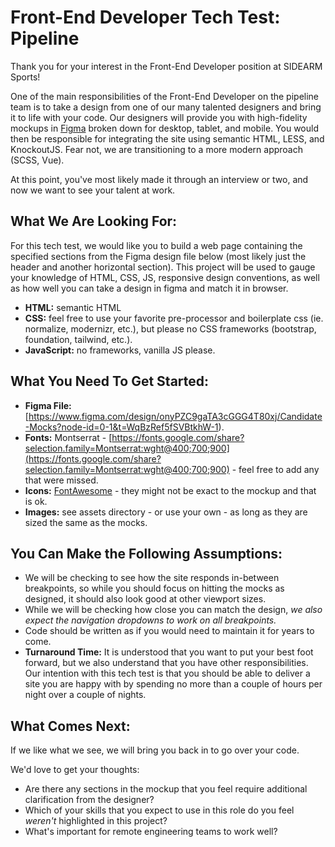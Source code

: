 # Front-End Developer Tech Test: Pipeline

Thank you for your interest in the Front-End Developer position at SIDEARM Sports!

One of the main responsibilities of the Front-End Developer on the pipeline team is to take a design from one of our many talented designers and bring it to life with your code.  Our designers will provide you with high-fidelity mockups in [Figma](https://www.figma.com/) broken down for desktop, tablet, and mobile. You would then be responsible for integrating the site using semantic HTML, LESS, and KnockoutJS. Fear not, we are transitioning to a more modern approach (SCSS, Vue).

At this point, you've most likely made it through an interview or two, and now we want to see your talent at work.

## What We Are Looking For:
For this tech test, we would like you to build a web page containing the specified sections from the Figma design file below (most likely just the header and another horizontal section). This project will be used to gauge your knowledge of HTML, CSS, JS, responsive design conventions, as well as how well you can take a design in figma and match it in browser.  

- **HTML:** semantic HTML
- **CSS:** feel free to use your favorite pre-processor and boilerplate css (ie. normalize, modernizr, etc.), but please no CSS frameworks (bootstrap, foundation, tailwind, etc.).
- **JavaScript:** no frameworks, vanilla JS please.

## What You Need To Get Started:

- **Figma File:** [https://www.figma.com/design/onyPZC9gaTA3cGGG4T80xj/Candidate-Mocks?node-id=0-1&t=WqBzRef5fSVBtkhW-1). 
- **Fonts:** Montserrat - [https://fonts.google.com/share?selection.family=Montserrat:wght@400;700;900](https://fonts.google.com/share?selection.family=Montserrat:wght@400;700;900) - feel free to add any that were missed.
- **Icons:** [FontAwesome](https://fontawesome.com/) - they might not be exact to the mockup and that is ok.
- **Images:** see assets directory - or use your own - as long as they are sized the same as the mocks.

## You Can Make the Following Assumptions:

- We will be checking to see how the site responds in-between breakpoints, so while you should focus on hitting the mocks as designed, it should also look good at other viewport sizes.
- While we will be checking how close you can match the design, *we also expect the navigation dropdowns to work on all breakpoints.* 
- Code should be written as if you would need to maintain it for years to come.
- **Turnaround Time:** It is understood that you want to put your best foot forward, but we also understand that you have other responsibilities.  Our intention with this tech test is that you should be able to deliver a site you are happy with by spending no more than a couple of hours per night over a couple of nights. 

## What Comes Next: 

If we like what we see, we will bring you back in to go over your code.

We'd love to get your thoughts:

- Are there any sections in the mockup that you feel require additional clarification from the designer?
- Which of your skills that you expect to use in this role do you feel *weren't* highlighted in this project?
- What's important for remote engineering teams to work well?
